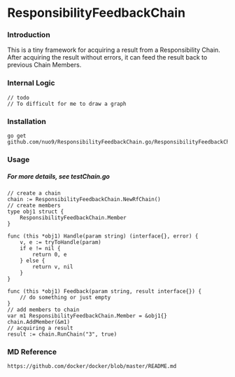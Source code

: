 ResponsibilityFeedbackChain
============================
### Introduction
This is a tiny framework for acquiring a result from a Responsibility Chain.  
After acquiring the result without errors, it can feed the result back to previous Chain Members.

### Internal Logic 
    // todo
    // To difficult for me to draw a graph

### Installation
    go get github.com/nuo9/ResponsibilityFeedbackChain.go/ResponsibilityFeedbackChain
    
### Usage
##### For more details, see testChain.go
    // create a chain
    chain := ResponsibilityFeedbackChain.NewRfChain()
    // create members
    type obj1 struct {
    	ResponsibilityFeedbackChain.Member
    }
    
    func (this *obj1) Handle(param string) (interface{}, error) {
    	v, e := tryToHandle(param)
    	if e != nil {
    		return 0, e
    	} else {
    		return v, nil
    	}
    }
    
    func (this *obj1) Feedback(param string, result interface{}) {
    	// do something or just empty
    }
    // add members to chain
    var m1 ResponsibilityFeedbackChain.Member = &obj1{}
    chain.AddMember(&m1)
    // acquiring a result
    result := chain.RunChain("3", true)

### MD Reference
    https://github.com/docker/docker/blob/master/README.md
